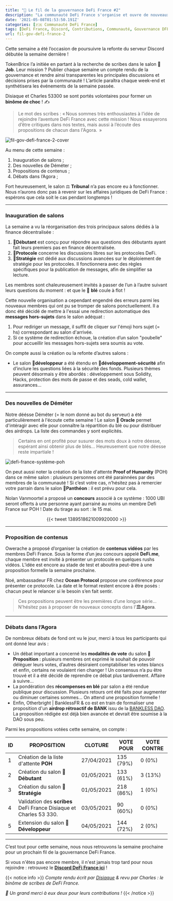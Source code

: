```yaml
---
title: "📜 Le fil de la gouvernance DeFi France #2"
description: "La communauté DeFi France s'organise et ouvre de nouveaux espaces de discussion : à vous lire !"
date: '2021-05-08T01:53:50.191Z'
categories: [🇫🇷 Communauté DeFi France]
tags: [DeFi France, Discord, Contributions, Communauté, Gouvernance DFF]
url: fil-gov-defi-france-2
---
```


Cette semaine a été l’occasion de poursuivre la refonte du serveur Discord débutée la semaine dernière !

TokenBrice l’a initiée en partant à la recherche de scribes dans le salon 💼**Job**. Leur mission ? Publier chaque semaine un compte rendu de la gouvernance et rendre ainsi transparentes les principales discussions et décisions prises par la communauté ! L’article paraîtra chaque week-end et synthétisera les événements de la semaine passée.

Disiaque et Charles 53300  se sont portés volontaires pour former un **binôme de choc** ! ✍

> Le mot des scribes : « Nous sommes très enthousiastes à l’idée de rejoindre l’aventure DeFi France avec cette mission ! Nous essayerons d’être critiques dans nos textes, mais aussi à l’écoute des propositions de chacun dans l'Agora.  »

![fil-gov-defi-france-2-cover](/img/2021/fil-gov-defi-france-2/fil-gov-defi-france-2-cover.png)

Au menu de cette semaine :

1. Inauguration de salons ;
2. Des nouvelles de Déméter ;
3. Propositions de contenus ;
4. Débats dans l’Agora ;

Fort heureusement, le salon ⚖️ **Tribunal** n’a pas encore eu à fonctionner. Nous n’aurons donc pas à revenir sur les affaires juridiques de DeFi France : espérons que cela soit le cas pendant longtemps !

---

### Inauguration de salons

La semaine a vu la réorganisation des trois principaux salons dédiés à la finance décentralisée :

1. 🐥**Débutant** est conçu pour répondre aux questions des débutants ayant fait leurs premiers pas en finance décentralisée. 
2. 🌌**Protocole** concerne les discussions libres sur les protocoles DeFi.
3. 👨‍**Stratégie** est dédié aux discussions avancées sur le déploiement de stratégie pour les protocoles. Il fonctionnera avec des règles spécifiques pour la publication de messages, afin de simplifier sa lecture.

Les membres sont chaleureusement invités à passer de l’un à l’autre suivant leurs questions du moment : et que le 🌾 **blé** coule à flot !

Cette nouvelle organisation a cependant engendré des erreurs parmi les nouveaux membres qui ont pu se tromper de salons ponctuellement. Il a donc été décidé de mettre à l'essai une redirection automatique des **messages hors-sujets** dans le salon adéquat :

1. Pour rediriger un message, il suffit de cliquer sur l'émoji hors sujet (= hs) correspondant au salon d'arrivée.
2. Si ce système de redirection échoue, la création d’un salon "poubelle" pour accueillir les messages hors-sujets sera soumis au vote.

On compte aussi la création ou la refonte d’autres salons :

* Le salon 🔨**développeur** a été étendu en 🔨**développement-sécurité** afin d’inclure les questions liées à la sécurité des fonds. Plusieurs thèmes peuvent désormais y être abordés : développement sous Solidity, Hacks, protection des mots de passe et des seads, cold wallet, assurances...

---

### Des nouvelles de Déméter

Notre déésse Déméter (= le nom donné au bot du serveur) a été particulièrement à l'écoute cette semaine ! Le salon 🔮 **Oracle** permet d'intéragir avec elle pour connaître la répartition du blé ou pour distribuer des airdrops. La liste des commandes y sont explicités.

> Certains en ont profité pour susurer des mots doux à notre déesse, espérant ainsi obtenir plus de blés... Heureusement que notre déesse reste impartiale ! 

![defi-france-système-poh](/img/2021/fil-gov-defi-france-2/systeme-poh.png "Top 10 des validateurs Proof of Humanity sur le système interne au discord DeFi France")

On peut aussi noter la création de la liste d'attente **Proof of Humanity** (POH) dans ce même salon : plusieurs personnes ont été parainnées par des membres de la communauté ! Si c’est votre cas, n’hésitez pas à remercier votre parrain dans le salon 🏅**Panthéon** : il est prévu pour cela.

Nolan Vanmoortel a proposé un **concours** associé à ce système : 1000 UBI seront offerts à une personne ayant parrainé au moins un membre Defi France sur POH ! Date du tirage au sort : le 15 mai.

<div align ="center">

{{< tweet 1389518621009920000 >}}

</div>

---

### Proposition de contenus

Owerache a proposé d’organiser la création de **contenus vidéos** par les membres DeFi France. Sous la forme d’un jeu concours appelé **DeFi.me**, chaque membre est invité à présenter un protocole en quelques rushs vidéos. L’idée est encore au stade de test et aboutira peut-être à une proposition formelle la semaine prochaine.

Noé, ambassadeur FR chez **Ocean Protocol** propose une conférence pour présenter ce protocole. La date et le format restent encore à être posés : chacun peut le relancer si le besoin s’en fait sentir.

> Ces propositions peuvent être les premières d’une longue série… N’hésitez pas à proposer de nouveaux concepts dans l’🏛️**Agora**.

---

### Débats dans l’Agora

De nombreux débats de fond ont vu le jour, merci à tous les participants qui ont donné leur avis :

* Un débat important a concerné les **modalités de vote** du salon 📜**Proposition** : plusieurs membres ont exprimé le souhait de pouvoir déléguer leurs votes, d’autres désiraient comptabiliser les votes blancs et enfin, certains ne voulaient rien changer ! Un consensus n’a pu être trouvé et il a été décidé de reprendre ce débat plus tardivement. Affaire à suivre…
* La pondération des **récompenses en blé** par salon a été rendue publique pour discussion. Plusieurs retours ont été faits pour augmenter ou diminuer certaines sommes... On attend une proposition formelle !
* Enfin, Otherbright | BanklessFR & co est en train de formaliser une proposition d'un **airdrop rétroactif de BANK** issu de la [BANKLESS DAO](https://www.bankless.community/). La proposition rédigée est déjà bien avancée et devrait être soumise à la DAO sous peu.


Parmi les propositions votées cette semaine, on compte :

| ID | PROPOSITION | CLOTURE | VOTE POUR  | VOTE CONTRE |
|----|-------------|---------|-----------|-------------|
| 1 | Création de la liste d'attente **POH**| 27/04/2021 | 135 (79%) | 0 (0%) |  |
| 2 | Création du salon 🐥 **Débutant**| 01/05/2021 | 133 (61%) | 3 (13%) |
| 3 | Création du salon 🚜 **Stratégie**| 01/05/2021 | 218 (86%) | 1 (0%) |
| 4 | Validation des **scribes** DeFi France Disiaque et Charles 53 330. |03/05/2021| 90 (60%) | 0 (0%) |
| 5 | Extension du salon 🔨**Développeur** | 04/05/2021 | 144 (72%) | 2 (0%) | 

---

C’est tout pour cette semaine, nous nous retrouvons la semaine prochaine pour un prochain fil de la gouvernance DeFi France.

Si vous n'êtes pas encore membre, il n'est jamais trop tard pour nous rejoindre : retrouvez le **[Discord DeFi France ici](https://discord.gg/3bWZcK2)** !

{{< notice info >}}
_Compte rendu écrit par [Disiaque](https://twitter.com/disiaque_crypto) & revu par Charles : le binôme de scribes de DeFi France._

_🙏 Un grand merci à eux deux pour leurs contributions !_
{{< /notice >}}
